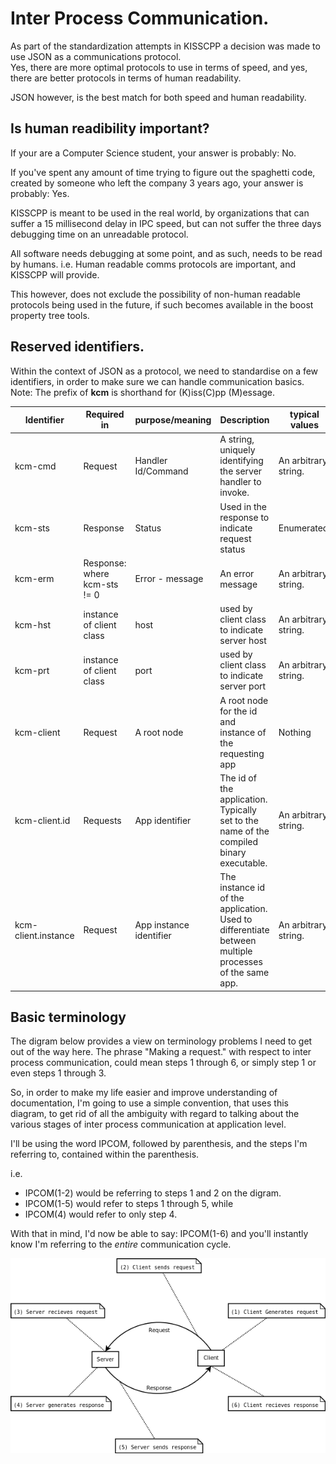 # Inter Process Communication.

As part of the standardization attempts in KISSCPP a decision was made to use
JSON as a communications protocol.  
Yes, there are more optimal protocols to use in terms of speed, and yes, there
are better protocols in terms of human readability.

JSON however, is the best match for both speed and human readability.

## Is human readibility important?

If your are a Computer Science student, your answer is probably: No.

If you've spent any amount of time trying to figure out the spaghetti code,
created by someone who left the company 3 years ago, your answer is probably:
Yes.

KISSCPP is meant to be used in the real world, by organizations that can suffer
a 15 millisecond delay in IPC speed, but can not suffer the three days debugging
time on an unreadable protocol.

All software needs debugging at some point, and as such, needs to be read by
humans.
i.e. Human readable comms protocols are important, and KISSCPP will provide.

This however, does not exclude the possibility of non-human readable protocols
being used in the future, if such becomes available in the boost property tree
tools.

## Reserved identifiers.

Within the context of JSON as a protocol, we need to standardise on a few
identifiers, in order to make sure we can handle communication basics.
Note: The prefix of **kcm** is shorthand for (K)iss(C)pp (M)essage.

| Identifier          | Required in                  | purpose/meaning         | Description                                                                                          | typical values       |
|---------------------|------------------------------|-------------------------|------------------------------------------------------------------------------------------------------|----------------------|
| kcm-cmd             | Request                      | Handler Id/Command      | A string, uniquely identifying the server handler to invoke.                                         | An arbitrary string. |
| kcm-sts             | Response                     | Status                  | Used in the response to indicate request status                                                      | Enumerated.          |
| kcm-erm             | Response: where kcm-sts != 0 | Error - message         | An error message                                                                                     | An arbitrary string. |
| kcm-hst             | instance of client class     | host                    | used by client class to indicate server host                                                         | An arbitrary string. |
| kcm-prt             | instance of client class     | port                    | used by client class to indicate server port                                                         | An arbitrary string. |
| kcm-client          | Request                      | A root node             | A root node for the id and instance of the requesting app                                            | Nothing              |
| kcm-client.id       | Requests                     | App identifier          | The id of the application. Typically set to the name of the compiled binary executable.              | An arbitrary string. |
| kcm-client.instance | Request                      | App instance identifier | The instance id of the application. Used to differentiate between multiple processes of the same app.| An arbitrary string. |

## Basic terminology

The digram below provides a view on terminology problems I need to get out of the
way here. The phrase "Making a request." with respect to inter process
communication, could mean steps 1 through 6, or simply step 1 or even steps 1
through 3.

So, in order to make my life easier and improve understanding of documentation,
I'm going to use a simple convention, that uses this diagram, to get rid of all
the ambiguity with regard to talking about the various stages of inter process
communication at application level.

I'll be using the word IPCOM, followed by parenthesis, and the steps I'm
referring to, contained within the parenthesis.

i.e.

* IPCOM(1-2) would be referring to steps 1 and 2 on the digram.
* IPCOM(1-5) would refer to steps 1 through 5, while 
* IPCOM(4) would refer to only step 4.

With that in mind, I'd now be able to say: IPCOM(1-6) and you'll instantly know
I'm referring to the _entire_ communication cycle.

![ipc figure 1](dia/ipc_fig_1.png "Figure 1")

